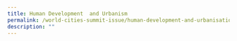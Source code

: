 ```yaml
---
title: Human Development  and Urbanism
permalink: /world-cities-summit-issue/human-development-and-urbanisation/
description: ""
---
```

